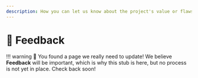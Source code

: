 ```yaml
---
description: How you can let us know about the project's value or flaws.
---
```


# 📣 Feedback

!!! warning
	🐣 You found a page we really need to update! We believe **Feedback** will be important, which is why this stub is here, but no process is not yet in place. Check back soon!

